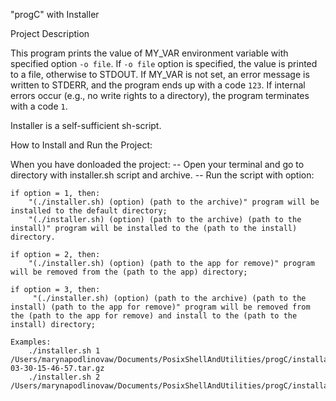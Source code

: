 "progC" with Installer


Project Description

This program prints the value of MY_VAR environment variable with specified option `-o file`.
If `-o file` option is specified, the value is printed to a file, otherwise to STDOUT.
If MY_VAR is not set, an error message is written to STDERR, and the program ends up with a code `123`. If internal errors occur (e.g., no write rights to a directory), the program terminates with a code `1`.

Installer is a self-sufficient sh-script. 

How to Install and Run the Project:

When you have donloaded the project:
 -- Open your terminal and go to directory with installer.sh script and archive.
 -- Run the script with option:

    if option = 1, then:
        "(./installer.sh) (option) (path to the archive)" program will be installed to the default directory;
        "(./installer.sh) (option) (path to the archive) (path to the install)" program will be installed to the (path to the install) directory.

    if option = 2, then:
        "(./installer.sh) (option) (path to the app for remove)" program will be removed from the (path to the app) directory;

    if option = 3, then:
         "(./installer.sh) (option) (path to the archive) (path to the install) (path to the app for remove)" program will be removed from the (path to the app for remove) and install to the (path to the install) directory;
    
    Examples:
        ./installer.sh 1 /Users/marynapodlinovaw/Documents/PosixShellAndUtilities/progC/installatorScripts/progC_2022-03-30-15-46-57.tar.gz
        ./installer.sh 2 /Users/marynapodlinovaw/Documents/PosixShellAndUtilities/progC/installatorScripts/progC
    
